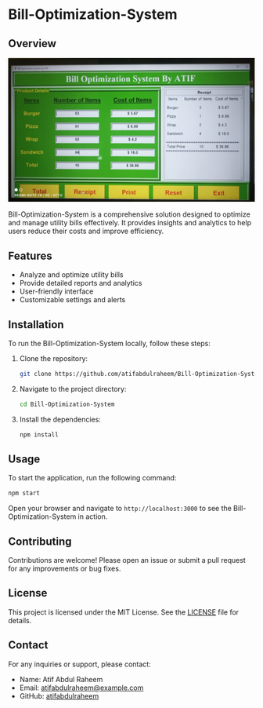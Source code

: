 # Bill-Optimization-System

## Overview
![Bill Optimization System Image](https://github.com/atifabdulraheem/Bill-Optimization-System/blob/main/Bill%20Review.jpg)

Bill-Optimization-System is a comprehensive solution designed to optimize and manage utility bills effectively. It provides insights and analytics to help users reduce their costs and improve efficiency.

## Features
- Analyze and optimize utility bills
- Provide detailed reports and analytics
- User-friendly interface
- Customizable settings and alerts

## Installation
To run the Bill-Optimization-System locally, follow these steps:

1. Clone the repository:
    ```bash
    git clone https://github.com/atifabdulraheem/Bill-Optimization-System.git
    ```

2. Navigate to the project directory:
    ```bash
    cd Bill-Optimization-System
    ```

3. Install the dependencies:
    ```bash
    npm install
    ```

## Usage
To start the application, run the following command:
```bash
npm start
```

Open your browser and navigate to `http://localhost:3000` to see the Bill-Optimization-System in action.

## Contributing
Contributions are welcome! Please open an issue or submit a pull request for any improvements or bug fixes.

## License
This project is licensed under the MIT License. See the [LICENSE](LICENSE) file for details.

## Contact
For any inquiries or support, please contact:
- Name: Atif Abdul Raheem
- Email: atifabdulraheem@example.com
- GitHub: [atifabdulraheem](https://github.com/atifabdulraheem)
```
